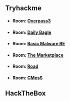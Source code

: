 ## Tryhackme

-   #### Room: [Overpass3](https://github.com/foreztgump/CTF_WriteUp/tree/master/Tryhackme/Overpass%203)
-   #### Room: [Daily Bagle](https://github.com/foreztgump/CTF_WriteUp/tree/master/Tryhackme/Daily%20Bagle)
-   #### Room: [Basic Malware RE](https://github.com/foreztgump/CTF_WriteUp/tree/master/Tryhackme/Basic%20Malware%20RE)
-   #### Room: [The Marketplace](https://github.com/foreztgump/CTF_WriteUp/tree/master/Tryhackme/The%20Marketplace)
-   #### Room: [Road](https://github.com/foreztgump/CTF_WriteUp/tree/master/Tryhackme/Road)
-   #### Room: [CMesS](https://github.com/foreztgump/CTF_WriteUp/tree/master/Tryhackme/CMesS)

## HackTheBox
